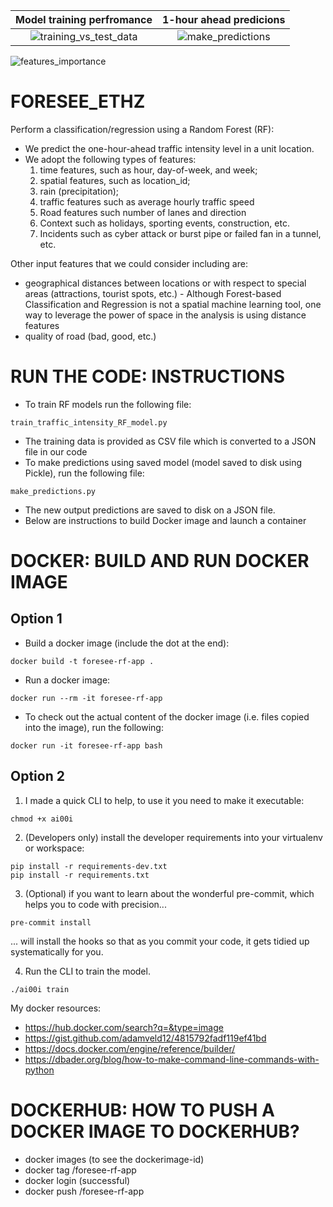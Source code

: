 

Model training perfromance    |  1-hour ahead predicions 
:-------------------------:|:-------------------------:
![training_vs_test_data](https://user-images.githubusercontent.com/16349565/105021136-7dd22000-5a48-11eb-83a3-57ffb2b9101b.png)  | ![make_predictions](https://user-images.githubusercontent.com/16349565/105020775-08fee600-5a48-11eb-8e70-540e4a7c3ad3.png)

![features_importance](https://user-images.githubusercontent.com/16349565/105380381-1b2a8100-5c0e-11eb-905d-93724d82d553.png)


# FORESEE_ETHZ
Perform a classification/regression using a Random Forest (RF):
- We predict the one-hour-ahead traffic intensity level in a unit location. 
- We adopt the following types of features: 
  1) time features, such as hour, day-of-week, and week; 
  2) spatial features, such as location_id; 
  3) rain (precipitation); 
  4) traffic features such as average hourly traffic speed
  5) Road features such number of lanes and direction
  6) Context such as holidays, sporting events, construction, etc.  
  7) Incidents such as cyber attack or burst pipe or failed fan in a tunnel, etc.  

Other input features that we could consider including are:
- geographical distances between locations or with respect to special areas (attractions, tourist spots, etc.) - Although Forest-based Classification and Regression is not a spatial machine learning tool, one way to leverage the power of space in the  analysis is using distance features
- quality of road (bad, good, etc.)

# RUN THE CODE: INSTRUCTIONS
- To train RF models run the following file: 
```
train_traffic_intensity_RF_model.py
```
- The training data is provided as CSV file which is converted to a JSON file in our code
- To make predictions using saved model (model saved to disk using Pickle), run the following file:  
```
make_predictions.py
```
- The new output predictions are saved to disk on a JSON file.
- Below are instructions to build Docker image and launch a container

# DOCKER: BUILD AND RUN DOCKER IMAGE
## Option 1
- Build a docker image (include the dot at the end): 
```
docker build -t foresee-rf-app .
```

- Run a docker image: 
```
docker run --rm -it foresee-rf-app
```

- To check out the actual content of the docker image (i.e. files copied into the image), run the following: 
```
docker run -it foresee-rf-app bash
```


## Option 2

1. I made a quick CLI to help, to use it you need to make it executable:
```
chmod +x ai00i
```

2. (Developers only) install the developer requirements into your virtualenv or workspace:
```
pip install -r requirements-dev.txt
pip install -r requirements.txt
```

3. (Optional) if you want to learn about the wonderful pre-commit, which helps you to code with precision...
```
pre-commit install
```
... will install the hooks so that as you commit your code, it gets tidied up systematically for you.

4. Run the CLI to train the model.
```
./ai00i train
```


My docker resources:
- https://hub.docker.com/search?q=&type=image
- https://gist.github.com/adamveld12/4815792fadf119ef41bd
- https://docs.docker.com/engine/reference/builder/
- https://dbader.org/blog/how-to-make-command-line-commands-with-python

# DOCKERHUB: HOW TO PUSH A DOCKER IMAGE TO DOCKERHUB?
- docker images (to see the dockerimage-id)
- docker tag <dockerimage-id> <dockerhub-user-id>/foresee-rf-app
- docker login (successful)
- docker push <dockerhub-id>/foresee-rf-app



